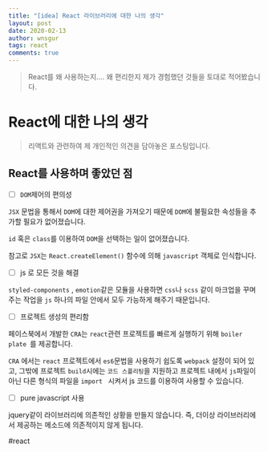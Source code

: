 ```yaml
---
title: "[idea] React 라이브러리에 대한 나의 생각"
layout: post
date: 2020-02-13
author: wnsgur
tags: react
comments: true
---
```


> React를 왜 사용하는지.... 왜 편리한지 제가 경험했던 것들을 토대로 적어봤습니다.

# React에 대한 나의 생각
> 리액트와 관련하여 제 개인적인 의견을 담아놓은 포스팅입니다.  

## React를 사용하며 좋았던 점
- [ ] `DOM`제어의 편의성

`JSX` 문법을 통해서 `DOM`에 대한 제어권을 가져오기 때문에 `DOM`에 불필요한 속성들을 추가할 필요가 없어졌습니다.

`id` 혹은  `class`를 이용하여 `DOM`을 선택하는 일이  없어졌습니다.

참고로 `JSX`는 `React.createElement()` 함수에 의해 `javascript`  객체로 인식합니다.

- [ ] js 로 모든 것을 해결

`styled-components` , `emotion`같은 모듈을 사용하면
`css`나 `scss` 같이 마크업을 꾸며주는 작업을 `js`  하나의 파일 안에서 모두 가능하게 해주기 때문입니다.

- [ ] 프로젝트 생성의 편리함

페이스북에서 개발한 `CRA`는  `react`관련 프로젝트를 빠르게 실행하기 위해 `boiler plate `를 제공합니다.

`CRA` 에서는 `react` 프로젝트에서 `es6`문법을 사용하기 쉽도록  `webpack` 설정이  되어 있고, 그밖에  프로젝트 `build`시에는 `코드 스플리팅`을 지원하고  프로젝트 내에서 `js`파일이 아닌 다른 형식의 파일을 `import ` 시켜서 js 코드를 이용하여 사용할 수 있습니다.

- [ ] pure javascript 사용

jquery같이 라이브러리에 의존적인 상황을 만들지 않습니다. 즉, 더이상 라이브러리에서 제공하는 메소드에 의존적이지 않게 됩니다.


#react
